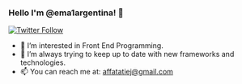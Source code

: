 ### Hello I'm @ema1argentina! 👋 

[![Twitter Follow](https://img.shields.io/twitter/follow/emanuelaffatati?color=1DA1F2&logo=twitter&style=for-the-badge)](https://twitter.com/intent/follow?original_referer=https%3A%2F%2Fgithub.com%2Femanuelaffatati&screen_name=emanuelaffatati)

- 👀 I’m interested in Front End Programming.
- 🌱 I’m always trying to keep up to date with new frameworks and technologies.
- 📫 You can reach me at: affatatiej@gmail.com

<!---
ema1argentina/ema1argentina is a ✨ special ✨ repository because its `README.md` (this file) appears on your GitHub profile.
You can click the Preview link to take a look at your changes.
--->
